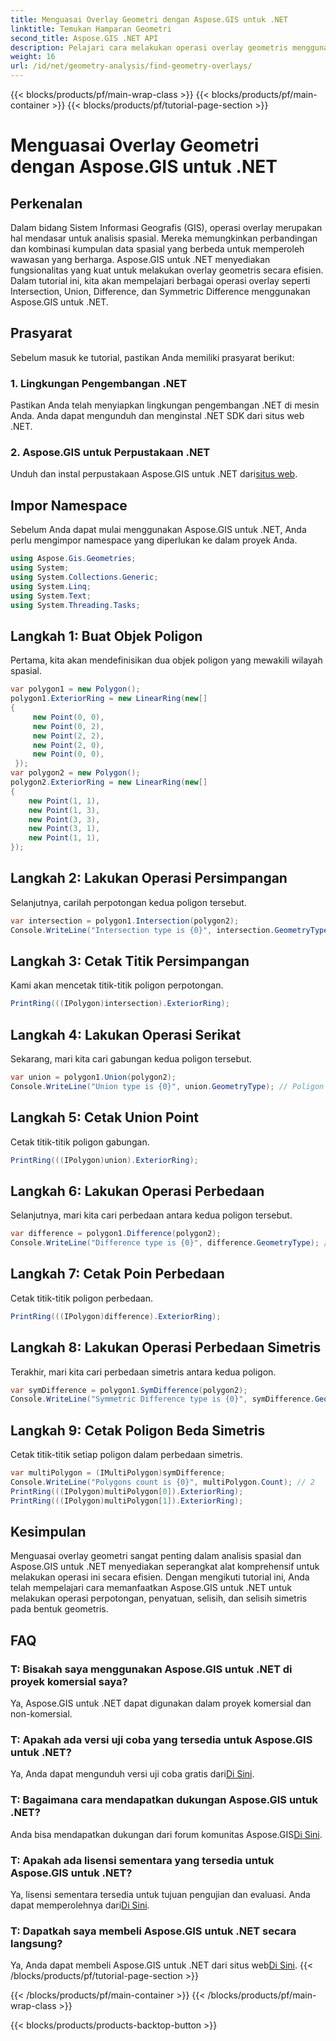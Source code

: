 ```yaml
---
title: Menguasai Overlay Geometri dengan Aspose.GIS untuk .NET
linktitle: Temukan Hamparan Geometri
second_title: Aspose.GIS .NET API
description: Pelajari cara melakukan operasi overlay geometris menggunakan Aspose.GIS untuk .NET. Kuasai operasi perpotongan, penyatuan, selisih, dan selisih simetris.
weight: 16
url: /id/net/geometry-analysis/find-geometry-overlays/
---
```


{{< blocks/products/pf/main-wrap-class >}}
{{< blocks/products/pf/main-container >}}
{{< blocks/products/pf/tutorial-page-section >}}

# Menguasai Overlay Geometri dengan Aspose.GIS untuk .NET

## Perkenalan
Dalam bidang Sistem Informasi Geografis (GIS), operasi overlay merupakan hal mendasar untuk analisis spasial. Mereka memungkinkan perbandingan dan kombinasi kumpulan data spasial yang berbeda untuk memperoleh wawasan yang berharga. Aspose.GIS untuk .NET menyediakan fungsionalitas yang kuat untuk melakukan overlay geometris secara efisien. Dalam tutorial ini, kita akan mempelajari berbagai operasi overlay seperti Intersection, Union, Difference, dan Symmetric Difference menggunakan Aspose.GIS untuk .NET.
## Prasyarat
Sebelum masuk ke tutorial, pastikan Anda memiliki prasyarat berikut:
### 1. Lingkungan Pengembangan .NET
Pastikan Anda telah menyiapkan lingkungan pengembangan .NET di mesin Anda. Anda dapat mengunduh dan menginstal .NET SDK dari situs web .NET.
### 2. Aspose.GIS untuk Perpustakaan .NET
 Unduh dan instal perpustakaan Aspose.GIS untuk .NET dari[situs web](https://releases.aspose.com/gis/net/).
## Impor Namespace
Sebelum Anda dapat mulai menggunakan Aspose.GIS untuk .NET, Anda perlu mengimpor namespace yang diperlukan ke dalam proyek Anda.
```csharp
using Aspose.Gis.Geometries;
using System;
using System.Collections.Generic;
using System.Linq;
using System.Text;
using System.Threading.Tasks;
```

## Langkah 1: Buat Objek Poligon
Pertama, kita akan mendefinisikan dua objek poligon yang mewakili wilayah spasial.
```csharp
var polygon1 = new Polygon();
polygon1.ExteriorRing = new LinearRing(new[]
{
	 new Point(0, 0),
	 new Point(0, 2),
	 new Point(2, 2),
	 new Point(2, 0),
	 new Point(0, 0),
 });
var polygon2 = new Polygon();
polygon2.ExteriorRing = new LinearRing(new[]
{
	new Point(1, 1),
	new Point(1, 3),
	new Point(3, 3),
	new Point(3, 1),
	new Point(1, 1),
});
```
## Langkah 2: Lakukan Operasi Persimpangan
Selanjutnya, carilah perpotongan kedua poligon tersebut.
```csharp
var intersection = polygon1.Intersection(polygon2);
Console.WriteLine("Intersection type is {0}", intersection.GeometryType); // Poligon
```
## Langkah 3: Cetak Titik Persimpangan
Kami akan mencetak titik-titik poligon perpotongan.
```csharp
PrintRing(((IPolygon)intersection).ExteriorRing);
```
## Langkah 4: Lakukan Operasi Serikat
Sekarang, mari kita cari gabungan kedua poligon tersebut.
```csharp
var union = polygon1.Union(polygon2);
Console.WriteLine("Union type is {0}", union.GeometryType); // Poligon
```
## Langkah 5: Cetak Union Point
Cetak titik-titik poligon gabungan.
```csharp
PrintRing(((IPolygon)union).ExteriorRing);
```
## Langkah 6: Lakukan Operasi Perbedaan
Selanjutnya, mari kita cari perbedaan antara kedua poligon tersebut.
```csharp
var difference = polygon1.Difference(polygon2);
Console.WriteLine("Difference type is {0}", difference.GeometryType); // Poligon
```
## Langkah 7: Cetak Poin Perbedaan
Cetak titik-titik poligon perbedaan.
```csharp
PrintRing(((IPolygon)difference).ExteriorRing);
```
## Langkah 8: Lakukan Operasi Perbedaan Simetris
Terakhir, mari kita cari perbedaan simetris antara kedua poligon.
```csharp
var symDifference = polygon1.SymDifference(polygon2);
Console.WriteLine("Symmetric Difference type is {0}", symDifference.GeometryType); // MultiPoligon
```
## Langkah 9: Cetak Poligon Beda Simetris
Cetak titik-titik setiap poligon dalam perbedaan simetris.
```csharp
var multiPolygon = (IMultiPolygon)symDifference;
Console.WriteLine("Polygons count is {0}", multiPolygon.Count); // 2
PrintRing(((IPolygon)multiPolygon[0]).ExteriorRing);
PrintRing(((IPolygon)multiPolygon[1]).ExteriorRing);
```
## Kesimpulan
Menguasai overlay geometri sangat penting dalam analisis spasial dan Aspose.GIS untuk .NET menyediakan seperangkat alat komprehensif untuk melakukan operasi ini secara efisien. Dengan mengikuti tutorial ini, Anda telah mempelajari cara memanfaatkan Aspose.GIS untuk .NET untuk melakukan operasi perpotongan, penyatuan, selisih, dan selisih simetris pada bentuk geometris.
## FAQ
### T: Bisakah saya menggunakan Aspose.GIS untuk .NET di proyek komersial saya?
Ya, Aspose.GIS untuk .NET dapat digunakan dalam proyek komersial dan non-komersial.
### T: Apakah ada versi uji coba yang tersedia untuk Aspose.GIS untuk .NET?
 Ya, Anda dapat mengunduh versi uji coba gratis dari[Di Sini](https://releases.aspose.com/).
### T: Bagaimana cara mendapatkan dukungan Aspose.GIS untuk .NET?
 Anda bisa mendapatkan dukungan dari forum komunitas Aspose.GIS[Di Sini](https://forum.aspose.com/c/gis/33).
### T: Apakah ada lisensi sementara yang tersedia untuk Aspose.GIS untuk .NET?
 Ya, lisensi sementara tersedia untuk tujuan pengujian dan evaluasi. Anda dapat memperolehnya dari[Di Sini](https://purchase.aspose.com/temporary-license/).
### T: Dapatkah saya membeli Aspose.GIS untuk .NET secara langsung?
 Ya, Anda dapat membeli Aspose.GIS untuk .NET dari situs web[Di Sini](https://purchase.aspose.com/buy).
{{< /blocks/products/pf/tutorial-page-section >}}

{{< /blocks/products/pf/main-container >}}
{{< /blocks/products/pf/main-wrap-class >}}

{{< blocks/products/products-backtop-button >}}

